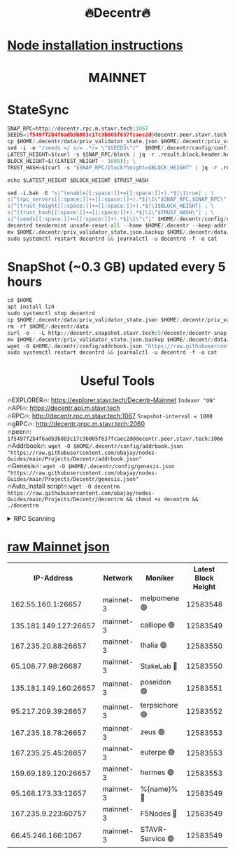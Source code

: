 <h1 align="center"> 🔥Decentr🔥</h1>

[Node installation instructions](https://github.com/obajay/nodes-Guides/tree/main/Projects/Decentr)
=
<h1 align="center"> MAINNET</h1>

# StateSync
```python
SNAP_RPC=http://decentr.rpc.m.stavr.tech:1067
SEEDS=1f5497f2b4f6adb3b803c17c3b005f637fcaec2d@decentr.peer.stavr.tech:1066
cp $HOME/.decentr/data/priv_validator_state.json $HOME/.decentr/priv_validator_state.json.backup
sed -i -e "/seeds =/ s/= .*/= \"$SEEDS\"/"  $HOME/.decentr/config/config.toml
LATEST_HEIGHT=$(curl -s $SNAP_RPC/block | jq -r .result.block.header.height); \
BLOCK_HEIGHT=$((LATEST_HEIGHT - 1000)); \
TRUST_HASH=$(curl -s "$SNAP_RPC/block?height=$BLOCK_HEIGHT" | jq -r .result.block_id.hash)

echo $LATEST_HEIGHT $BLOCK_HEIGHT $TRUST_HASH

sed -i.bak -E "s|^(enable[[:space:]]+=[[:space:]]+).*$|\1true| ; \
s|^(rpc_servers[[:space:]]+=[[:space:]]+).*$|\1\"$SNAP_RPC,$SNAP_RPC\"| ; \
s|^(trust_height[[:space:]]+=[[:space:]]+).*$|\1$BLOCK_HEIGHT| ; \
s|^(trust_hash[[:space:]]+=[[:space:]]+).*$|\1\"$TRUST_HASH\"| ; \
s|^(seeds[[:space:]]+=[[:space:]]+).*$|\1\"\"|" $HOME/.decentr/config/config.toml
decentrd tendermint unsafe-reset-all --home $HOME/.decentr --keep-addr-book
mv $HOME/.decentr/priv_validator_state.json.backup $HOME/.decentr/data/priv_validator_state.json
sudo systemctl restart decentrd && journalctl -u decentrd -f -o cat
```
# SnapShot (~0.3 GB) updated every 5 hours
```python
cd $HOME
apt install lz4
sudo systemctl stop decentrd
cp $HOME/.decentr/data/priv_validator_state.json $HOME/.decentr/priv_validator_state.json.backup
rm -rf $HOME/.decentr/data
curl -o - -L http://decentr.snapshot.stavr.tech:9/decentr/decentr-snap.tar.lz4 | lz4 -c -d - | tar -x -C $HOME/.decentr --strip-components 2
mv $HOME/.decentr/priv_validator_state.json.backup $HOME/.decentr/data/priv_validator_state.json
wget -O $HOME/.decentr/config/addrbook.json "https://raw.githubusercontent.com/obajay/nodes-Guides/main/Projects/Decentr/addrbook.json"
sudo systemctl restart decentrd && journalctl -u decentrd -f -o cat
```

 <h1 align="center"> Useful Tools</h1>

🔥EXPLORER🔥:     https://explorer.stavr.tech/Decentr-Mainnet        `Indexer "ON"` \
🔥API🔥:          https://decentr.api.m.stavr.tech \
🔥RPC🔥:          http://decentr.rpc.m.stavr.tech:1067              `Snapshot-interval = 1000` \
🔥gRPC🔥:         http://decentr.grpc.m.stavr.tech:2060 \
🔥peer🔥:         `1f5497f2b4f6adb3b803c17c3b005f637fcaec2d@decentr.peer.stavr.tech:1066` \
🔥Addrbook🔥:  `wget -O $HOME/.decentr/config/addrbook.json "https://raw.githubusercontent.com/obajay/nodes-Guides/main/Projects/Decentr/addrbook.json"` \
🔥Genesis🔥:  `wget -O $HOME/.decentr/config/genesis.json "https://raw.githubusercontent.com/obajay/nodes-Guides/main/Projects/Decentr/genesis.json"` \
🔥Auto_install script🔥:`wget -O decentrm https://raw.githubusercontent.com/obajay/nodes-Guides/main/Projects/Decentr/decentrm && chmod +x decentrm && ./decentrm`

<details>
<summary>RPC Scanning</summary>

<h2 align="center"> We scan nodes in real time every 4 hours. And we provide the final result of RPC endpoints.
We cannot influence the operation of these nodes in any way. </h2>


```python
If Voting Power is higher than 0 --> then the Node is a validator of the network and may be subject to attack and be a potential threat to the chain.
```
```python
We marked such validators with a red symbol
```

</details>

[raw Mainnet json](https://rpc-check.decentrm.stavr.tech/decentrm/rpc-decentrm-result.json)
=



<table><tr><th>IP-Address</th><th>Network</th><th>Moniker</th><th>Latest Block Height</th><th>Earliest Block Height</th><th>Catching Up</th><th>Tx Index</th><th>Voting Power</th><th>Scan Time</th></tr><tr><td>162.55.160.1:26657</td><td>mainnet-3</td><td>melpomene 🟢</td><td>12583548</td><td>1688950</td><td>False</td><td>on</td><td>0</td><td>2024-01-25T05:28:02.703497926UTC</td></tr><tr><td>135.181.149.127:26657</td><td>mainnet-3</td><td>calliope 🟢</td><td>12583549</td><td>1688950</td><td>False</td><td>on</td><td>0</td><td>2024-01-25T05:28:05.237396225UTC</td></tr><tr><td>167.235.20.88:26657</td><td>mainnet-3</td><td>thalia 🟢</td><td>12583550</td><td>1688950</td><td>False</td><td>on</td><td>0</td><td>2024-01-25T05:28:11.138261863UTC</td></tr><tr><td>65.108.77.98:26687</td><td>mainnet-3</td><td>StakeLab 🔴</td><td>12583550</td><td>1688950</td><td>False</td><td>on</td><td>5403962</td><td>2024-01-25T05:28:11.475944127UTC</td></tr><tr><td>135.181.149.160:26657</td><td>mainnet-3</td><td>poseidon 🟢</td><td>12583551</td><td>1688950</td><td>False</td><td>on</td><td>0</td><td>2024-01-25T05:28:16.349110924UTC</td></tr><tr><td>95.217.209.39:26657</td><td>mainnet-3</td><td>terpsichore 🟢</td><td>12583552</td><td>1688950</td><td>False</td><td>on</td><td>0</td><td>2024-01-25T05:28:22.933697960UTC</td></tr><tr><td>167.235.18.78:26657</td><td>mainnet-3</td><td>zeus 🟢</td><td>12583553</td><td>1688950</td><td>False</td><td>on</td><td>0</td><td>2024-01-25T05:28:27.369799873UTC</td></tr><tr><td>167.235.25.45:26657</td><td>mainnet-3</td><td>euterpe 🟢</td><td>12583553</td><td>1688950</td><td>False</td><td>on</td><td>0</td><td>2024-01-25T05:28:29.673607510UTC</td></tr><tr><td>159.69.189.120:26657</td><td>mainnet-3</td><td>hermes 🟢</td><td>12583553</td><td>1688950</td><td>False</td><td>on</td><td>0</td><td>2024-01-25T05:28:31.979910883UTC</td></tr><tr><td>95.168.173.33:12657</td><td>mainnet-3</td><td>%{name}% 🔴</td><td>12583549</td><td>8964001</td><td>False</td><td>on</td><td>4176569</td><td>2024-01-25T05:28:06.532003091UTC</td></tr><tr><td>167.235.9.223:60757</td><td>mainnet-3</td><td>F5Nodes 🔴</td><td>12583549</td><td>12380001</td><td>False</td><td>off</td><td>562</td><td>2024-01-25T05:28:06.796915211UTC</td></tr><tr><td>66.45.246.166:1067</td><td>mainnet-3</td><td>STAVR-Service 🟢</td><td>12583549</td><td>12580001</td><td>False</td><td>on</td><td>0</td><td>2024-01-25T05:28:05.869159165UTC</td></tr></table>